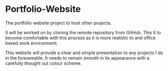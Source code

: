 # Portfolio-Website
The portfolio website project to host other projects. 

It will be worked on by cloning the remote repository from GitHub. This it to become comfortable with this process as it is more realistic to and office based work environment. 

This website will provide a clear and simple presentation to any projects I do in the foreseeable. It needs to remain smooth in its appearance with a carefully thought out colour scheme.
